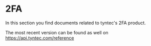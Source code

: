 # 2FA

In this section you find documents related to tyntec's 2FA product.

The most recent version can be found as well on https://api.tyntec.com/reference
